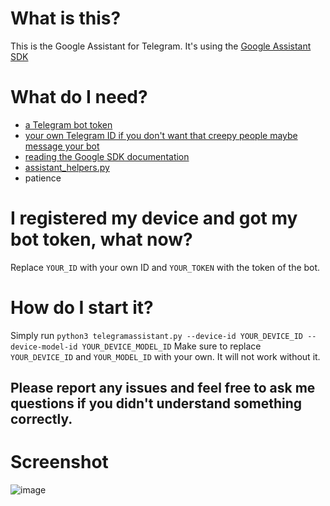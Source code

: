 # What is this?
This is the Google Assistant for Telegram. It's using the [Google Assistant SDK](https://github.com/googlesamples/assistant-sdk-python) 

# What do I need?
- [a Telegram bot token](https://core.telegram.org/bots#3-how-do-i-create-a-bot)
- [your own Telegram ID if you don't want that creepy people maybe message your bot](https://github.com/GabrielRF/telegram-id#web-user-id)
- [reading the Google SDK documentation](https://developers.google.com/assistant/sdk/overview)
- [assistant_helpers.py](https://github.com/googlesamples/assistant-sdk-python/tree/master/google-assistant-sdk/googlesamples/assistant/grpc)
- patience

# I registered my device and got my bot token, what now?
Replace ```YOUR_ID``` with your own ID and ```YOUR_TOKEN``` with the token of the bot.

# How do I start it?
Simply run ```python3 telegramassistant.py --device-id YOUR_DEVICE_ID --device-model-id YOUR_DEVICE_MODEL_ID```
Make sure to replace ```YOUR_DEVICE_ID``` and ```YOUR_MODEL_ID``` with your own. It will not work without it.

## Please report any issues and feel free to ask me questions if you didn't understand something correctly.

# Screenshot
![image](https://i.imgur.com/MIMRzZ1.png)
